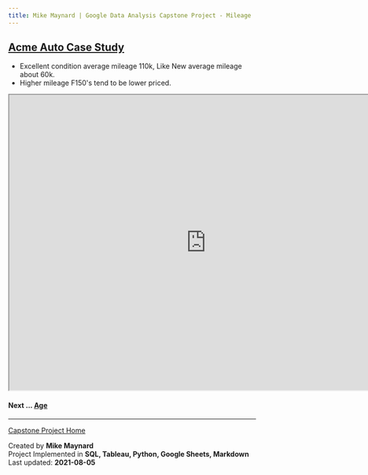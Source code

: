 ```yaml
---
title: Mike Maynard | Google Data Analysis Capstone Project - Mileage
---
```

## [Acme Auto Case Study](/capstone/)

* Excellent condition average mileage 110k, Like New average mileage about 60k.
* Higher mileage F150's tend to be lower priced.

<IFRAME SRC="https://public.tableau.com/views/capstone_16278859884250/miles_dash_1?:language=en-US&:display_count=n&:origin=viz_share_link&:showVizHome=no" WIDTH=800 HEIGHT=600></IFRAME>


#### Next ... [Age](age.html)

---
[Capstone Project Home](/capstone/)

Created by **Mike Maynard**<BR>
Project Implemented in **SQL, Tableau, Python, Google Sheets, Markdown**<BR>
Last updated:  **2021-08-05**
